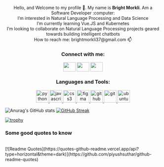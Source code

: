 <p align="center">
Hello, and Welcome to my profile 👋. My name is <strong>Bright Morkli</strong>. Am a Software Developer :computer:
 <br>
I’m interested in Natural Language Processing and Data Science
 <br>
I’m currently learning Vue.JS and Kubernetes
 <br>
I’m looking to collaborate on Natural Language Processing projects geared towards building intelligent chatbots
 <br>
How to reach me: brightmorkli37@gmail.com 📫 
</p>

<h3 align="center">Connect with me:</h3>
<p align="center">
<a href="https://t.me/brightmorkli" target="blank"><img align="center" src="https://cdn.jsdelivr.net/npm/simple-icons@3.0.1/icons/telegram.svg" alt="" height="30" width="40" /></a>
<a href="https://www.facebook.com/brightmorkli37/" target="blank"><img align="center" src="https://cdn.jsdelivr.net/npm/simple-icons@3.0.1/icons/facebook.svg" alt="" height="30" width="40" /></a>
<a href="https://www.linkedin.com/in/brightmorkli/" target="blank"><img align="center" src="https://cdn.jsdelivr.net/npm/simple-icons@3.0.1/icons/linkedin.svg" alt="" height="30" width="40" /></a>
</p>

<h3 align="center">Languages and Tools:</h3>
<p align="center"> <a href="https://www.python.org" target="_blank"> <img src="https://cdn3.iconfinder.com/data/icons/logos-and-brands-adobe/512/267_Python-512.png" alt="python" width="40" height="40"/> </a> <a href="[https://www.w3schools.com/cpp/](https://www.javascript.com/)" target="_blank"> <img src="https://upload.wikimedia.org/wikipedia/commons/thumb/9/99/Unofficial_JavaScript_logo_2.svg/480px-Unofficial_JavaScript_logo_2.svg.png" alt="javascript" width="40" height="40"/> </a> <a href="[https://www.w3schools.com/css/](https://www.djangoproject.com/)" target="_blank"> <img src="https://files.dimagi.com/wp-content/uploads/2016/01/Django.png" alt="css3" width="40" height="40"/> </a> <a href="https://www.figma.com/" target="_blank"> <img src="https://www.vectorlogo.zone/logos/figma/figma-icon.svg" alt="figma" width="40" height="40"/> </a> <a href="https://github.com/" target="_blank"> <img src="https://upload.wikimedia.org/wikipedia/commons/9/91/Octicons-mark-github.svg" alt="github" width="40" height="40"/> </a> <a href="https://git-scm.com/" target="_blank"> <img src="https://www.vectorlogo.zone/logos/git-scm/git-scm-icon.svg" alt="git" width="40" height="40"/> </a> <a href="[https://www.w3.org/html/](https://ubuntu.com/)" target="_blank"> <img src="[https://devicons.github.io/devicon/devicon.git/icons/html5/html5-original-wordmark.svg](https://iconape.com/wp-content/files/fd/353285/png/ubuntu-linux-logo.png)" alt="ubuntu" width="40" height="40"/> </a> </p>

![Anurag's GitHub stats](https://github-readme-stats.vercel.app/api?username=brightmorkli37&theme=synthwave)
 [![GitHub Streak](http://github-readme-streak-stats.herokuapp.com?user=brightmorkli37&theme=vue-dark)](https://git.io/streak-stats)
 
 [![trophy](https://github-profile-trophy.vercel.app/?username=brightmorkli37)](https://github.com/ryo-ma/github-profile-trophy)

<h3 align="left">Some good quotes to know</h3>
<br>
[![Readme Quotes](https://quotes-github-readme.vercel.app/api?type=horizontal&theme=dark)](https://github.com/piyushsuthar/github-readme-quotes)
